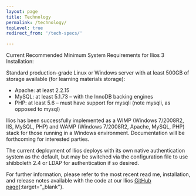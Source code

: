 ```yaml
---
layout: page
title: Technology
permalink: /technology/
topLevel: true
redirect_from: '/tech-specs/'

---
```


Current Recommended Minimum System Requirements for Ilios 3 Installation:

Standard production-grade Linux or Windows server with at least 500GB of storage available (for learning materials storage):

- Apache: at least 2.2.15
- MySQL: at least 5.1.73 – with the InnoDB backing engines
- PHP: at least 5.6 – must have support for mysqli (note mysqli, as opposed to mysql)

Ilios has been successfully implemented as a WIMP (Windows 7/2008R2, IIS, MySQL, PHP) and WAMP (Windows&nbsp;7/2008R2, Apache, MySQL, PHP) stack for those running in a Windows environment. Documentation will be forthcoming for interested parties.

The current deployment of Ilios deploys with its own native authentication system as the default, but may be switched via the configuration file to use shibboleth 2.4 or LDAP for authentication if so desired. 

For further information, please refer to the most recent read me, installation, and release notes available with the code at our Ilios [GitHub page](https://github.com/ilios/ilios){:target="_blank"}.
